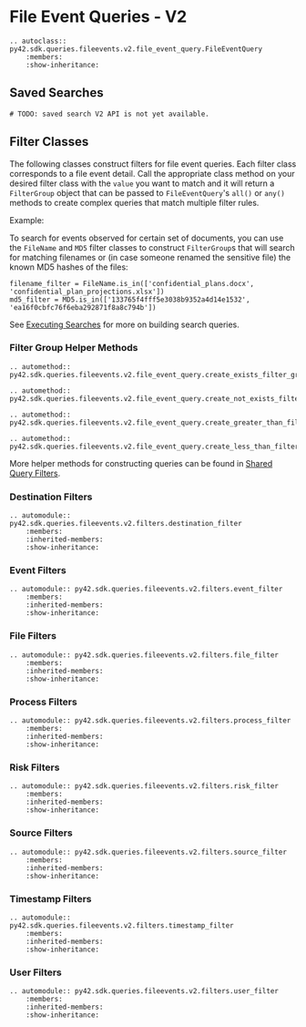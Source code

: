 # File Event Queries - V2

```{eval-rst}
.. autoclass:: py42.sdk.queries.fileevents.v2.file_event_query.FileEventQuery
    :members:
    :show-inheritance:
```

## Saved Searches

    # TODO: saved search V2 API is not yet available.


## Filter Classes

The following classes construct filters for file event queries. Each filter class corresponds to a file event detail.
Call the appropriate class method on your desired filter class with the `value` you want to match and it will return a
`FilterGroup` object that can be passed to `FileEventQuery`'s `all()` or `any()` methods to create complex queries
that match multiple filter rules.

Example:

To search for events observed for certain set of documents, you can use the `FileName` and `MD5` filter classes to
construct `FilterGroup`s that will search for matching filenames or (in case someone renamed the sensitive file) the
known MD5 hashes of the files:

    filename_filter = FileName.is_in(['confidential_plans.docx', 'confidential_plan_projections.xlsx'])
    md5_filter = MD5.is_in(['133765f4fff5e3038b9352a4d14e1532', 'ea16f0cbfc76f6eba292871f8a8c794b'])

See [Executing Searches](../userguides/searches.md) for more on building search queries.

### Filter Group Helper Methods

```{eval-rst}
.. automethod:: py42.sdk.queries.fileevents.v2.file_event_query.create_exists_filter_group
```

```{eval-rst}
.. automethod:: py42.sdk.queries.fileevents.v2.file_event_query.create_not_exists_filter_group
```

```{eval-rst}
.. automethod:: py42.sdk.queries.fileevents.v2.file_event_query.create_greater_than_filter_group
```

```{eval-rst}
.. automethod:: py42.sdk.queries.fileevents.v2.file_event_query.create_less_than_filter_group
```

More helper methods for constructing queries can be found in [Shared Query Filters](sharedqueryfilters.md).

### Destination Filters

```{eval-rst}
.. automodule:: py42.sdk.queries.fileevents.v2.filters.destination_filter
    :members:
    :inherited-members:
    :show-inheritance:
```

### Event Filters

```{eval-rst}
.. automodule:: py42.sdk.queries.fileevents.v2.filters.event_filter
    :members:
    :inherited-members:
    :show-inheritance:
```

### File Filters

```{eval-rst}
.. automodule:: py42.sdk.queries.fileevents.v2.filters.file_filter
    :members:
    :inherited-members:
    :show-inheritance:
```

### Process Filters

```{eval-rst}
.. automodule:: py42.sdk.queries.fileevents.v2.filters.process_filter
    :members:
    :inherited-members:
    :show-inheritance:
```

### Risk Filters

```{eval-rst}
.. automodule:: py42.sdk.queries.fileevents.v2.filters.risk_filter
    :members:
    :inherited-members:
    :show-inheritance:
```

### Source Filters

```{eval-rst}
.. automodule:: py42.sdk.queries.fileevents.v2.filters.source_filter
    :members:
    :inherited-members:
    :show-inheritance:
```

### Timestamp Filters

```{eval-rst}
.. automodule:: py42.sdk.queries.fileevents.v2.filters.timestamp_filter
    :members:
    :inherited-members:
    :show-inheritance:
```

### User Filters

```{eval-rst}
.. automodule:: py42.sdk.queries.fileevents.v2.filters.user_filter
    :members:
    :inherited-members:
    :show-inheritance:
```
